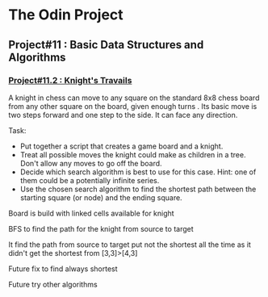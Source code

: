 <h1>The Odin Project</h1>
<h2> Project#11 : Basic Data Structures and Algorithms</h2>
<h3><a href="http://www.theodinproject.com/ruby-programming/data-structures-and-algorithms">Project#11.2 : Knight's Travails</a></h3>
<p>A knight in chess can move to any square on the standard 8x8 chess board from any other square on the board, given enough turns . Its basic move is two steps forward and one step to the side. It can face any direction.</p>
<p>Task: </p>
<ul>
<li>Put together a script that creates a game board and a knight.</li>
<li>Treat all possible moves the knight could make as children in a tree. Don't allow any moves to go off the board.</li>
<li>Decide which search algorithm is best to use for this case. Hint: one of them could be a potentially infinite series.</li>
<li>Use the chosen search algorithm to find the shortest path between the starting square (or node) and the ending square.</li>
</ul>
<p>Board is build with linked cells available for knight</p>
<p>BFS to find the path for the knight from source to target</p>
<p>It find the path from source to target put not the shortest all the time
as it didn't get the shortest from [3,3]>[4,3]</p>
<p>Future fix to find always shortest</p>
<p>Future try other algorithms</p>